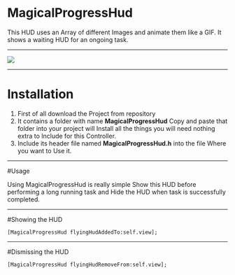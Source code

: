 
# MagicalProgressHud

This HUD uses an Array of different Images and animate them like a GIF. It shows a waiting HUD for an ongoing task.

***

![](https://github.com/mwaqasbhati/MagicalProgressHud/blob/master/Example/crop.gif)

***
# Installation

1. First of all download the Project from repository
2. It contains a folder with name **MagicalProgressHud** 
Copy and paste that folder into your project will Install all the things you will need nothing extra to Include for this Controller.
3. Include its header file named **MagicalProgressHud.h** into the file Where you want to Use it. 

***

#Usage

Using MagicalProgressHud is really simple Show this HUD before performing a long running task and Hide the HUD when task is successfully completed. 

***

#Showing the HUD

    [MagicalProgressHud flyingHudAddedTo:self.view];

***
          
#Dismissing the HUD

    [MagicalProgressHud flyingHudRemoveFrom:self.view];


